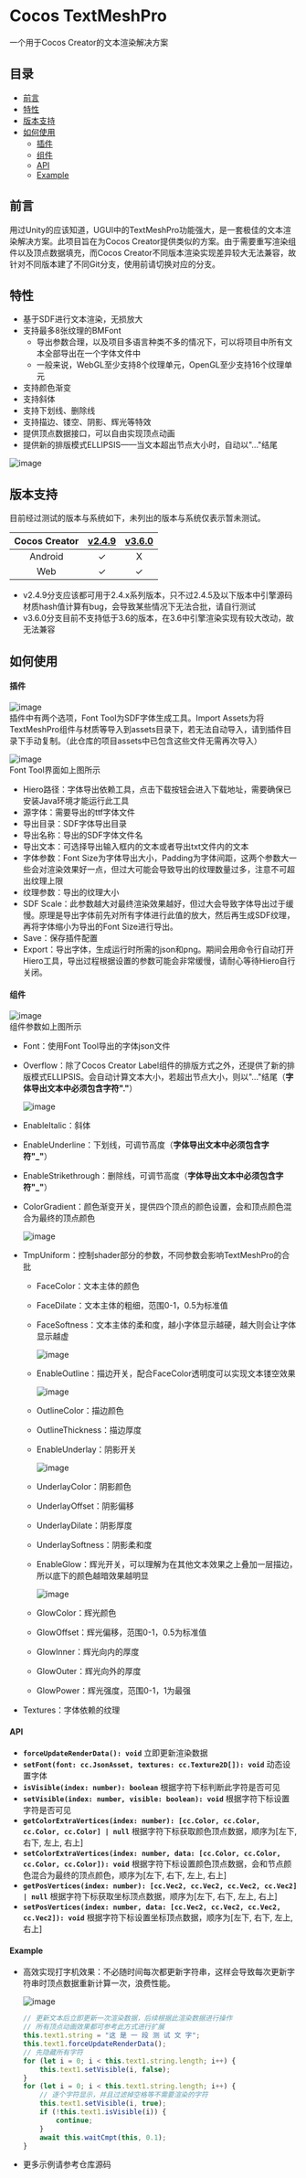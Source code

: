 # Cocos TextMeshPro
一个用于Cocos Creator的文本渲染解决方案

## 目录
- [前言](#preface)
- [特性](#feature)
- [版本支持](#version)
- [如何使用](#how2use)
    - [插件](#plugin)
    - [组件](#component)
    - [API](#api)
    - [Example](#example)

## <a id="preface"></a>前言
用过Unity的应该知道，UGUI中的TextMeshPro功能强大，是一套极佳的文本渲染解决方案。此项目旨在为Cocos Creator提供类似的方案。由于需要重写渲染组件以及顶点数据填充，而Cocos Creator不同版本渲染实现差异较大无法兼容，故针对不同版本建了不同Git分支，使用前请切换对应的分支。

## <a id="feature"></a>特性
- 基于SDF进行文本渲染，无损放大
- 支持最多8张纹理的BMFont
    - 导出参数合理，以及项目多语言种类不多的情况下，可以将项目中所有文本全部导出在一个字体文件中
    - 一般来说，WebGL至少支持8个纹理单元，OpenGL至少支持16个纹理单元
- 支持颜色渐变
- 支持斜体
- 支持下划线、删除线
- 支持描边、镂空、阴影、辉光等特效
- 提供顶点数据接口，可以自由实现顶点动画
- 提供新的排版模式ELLIPSIS——当文本超出节点大小时，自动以"..."结尾

![image](./docs/images/showCase1.gif)</br>

## <a id="version"></a>版本支持
目前经过测试的版本与系统如下，未列出的版本与系统仅表示暂未测试。

| Cocos Creator | [v2.4.9](https://github.com/LeeYip/cocos-text-mesh-pro/tree/v2.4.9) | [v3.6.0](https://github.com/LeeYip/cocos-text-mesh-pro/tree/v3.6.0) |
| :-: | :-: | :-: |
| Android | ✓ | X |
| Web | ✓ | ✓ |

- v2.4.9分支应该都可用于2.4.x系列版本，只不过2.4.5及以下版本中引擎源码材质hash值计算有bug，会导致某些情况下无法合批，请自行测试
- v3.6.0分支目前不支持低于3.6的版本，在3.6中引擎渲染实现有较大改动，故无法兼容

## <a id="how2use"></a>如何使用

#### <a id="plugin"></a>插件

![image](./docs/images/plugin1.png)</br>
插件中有两个选项，Font Tool为SDF字体生成工具。Import Assets为将TextMeshPro组件与材质等导入到assets目录下，若无法自动导入，请到插件目录下手动复制。（此仓库的项目assets中已包含这些文件无需再次导入）

![image](./docs/images/plugin2.png)</br>
Font Tool界面如上图所示
- Hiero路径：字体导出依赖工具，点击下载按钮会进入下载地址，需要确保已安装Java环境才能运行此工具
- 源字体：需要导出的ttf字体文件
- 导出目录：SDF字体导出目录
- 导出名称：导出的SDF字体文件名
- 导出文本：可选择导出输入框内的文本或者导出txt文件内的文本
- 字体参数：Font Size为字体导出大小，Padding为字体间距，这两个参数大一些会对渲染效果好一点，但过大可能会导致导出的纹理数量过多，注意不可超出纹理上限
- 纹理参数：导出的纹理大小
- SDF Scale：此参数越大对最终渲染效果越好，但过大会导致字体导出过于缓慢。原理是导出字体前先对所有字体进行此值的放大，然后再生成SDF纹理，再将字体缩小为导出的Font Size进行导出。
- Save：保存插件配置
- Export：导出字体，生成运行时所需的json和png。期间会用命令行自动打开Hiero工具，导出过程根据设置的参数可能会非常缓慢，请耐心等待Hiero自行关闭。

#### <a id="component"></a>组件

![image](./docs/images/compnent1.png)</br>
组件参数如上图所示
- Font：使用Font Tool导出的字体json文件
- Overflow：除了Cocos Creator Label组件的排版方式之外，还提供了新的排版模式ELLIPSIS。会自动计算文本大小，若超出节点大小，则以"..."结尾（**字体导出文本中必须包含字符"."**）

    ![image](./docs/images/compnent2.gif)</br>
- EnableItalic：斜体
- EnableUnderline：下划线，可调节高度（**字体导出文本中必须包含字符"_"**）
- EnableStrikethrough：删除线，可调节高度（**字体导出文本中必须包含字符"_"**）
- ColorGradient：颜色渐变开关，提供四个顶点的颜色设置，会和顶点颜色混合为最终的顶点颜色

    ![image](./docs/images/compnent3.png)</br>
- TmpUniform：控制shader部分的参数，不同参数会影响TextMeshPro的合批
    - FaceColor：文本主体的颜色
    - FaceDilate：文本主体的粗细，范围0-1，0.5为标准值
    - FaceSoftness：文本主体的柔和度，越小字体显示越硬，越大则会让字体显示越虚

        ![image](./docs/images/compnent5.png)</br>
    - EnableOutline：描边开关，配合FaceColor透明度可以实现文本镂空效果

        ![image](./docs/images/compnent4.png)</br>
    - OutlineColor：描边颜色
    - OutlineThickness：描边厚度
    - EnableUnderlay：阴影开关

        ![image](./docs/images/compnent6.png)</br>
    - UnderlayColor：阴影颜色
    - UnderlayOffset：阴影偏移
    - UnderlayDilate：阴影厚度
    - UnderlaySoftness：阴影柔和度
    - EnableGlow：辉光开关，可以理解为在其他文本效果之上叠加一层描边，所以底下的颜色越暗效果越明显

        ![image](./docs/images/compnent7.png)</br>
    - GlowColor：辉光颜色
    - GlowOffset：辉光偏移，范围0-1，0.5为标准值
    - GlowInner：辉光向内的厚度
    - GlowOuter：辉光向外的厚度
    - GlowPower：辉光强度，范围0-1，1为最强
- Textures：字体依赖的纹理

#### <a id="api"></a>API
- **`forceUpdateRenderData(): void`**  立即更新渲染数据
- **`setFont(font: cc.JsonAsset, textures: cc.Texture2D[]): void`**  动态设置字体
- **`isVisible(index: number): boolean`**  根据字符下标判断此字符是否可见
- **`setVisible(index: number, visible: boolean): void`**  根据字符下标设置字符是否可见
- **`getColorExtraVertices(index: number): [cc.Color, cc.Color, cc.Color, cc.Color] | null`**  根据字符下标获取颜色顶点数据，顺序为[左下, 右下, 左上, 右上]
- **`setColorExtraVertices(index: number, data: [cc.Color, cc.Color, cc.Color, cc.Color]): void`**  根据字符下标设置颜色顶点数据，会和节点颜色混合为最终的顶点颜色，顺序为[左下, 右下, 左上, 右上]
- **`getPosVertices(index: number): [cc.Vec2, cc.Vec2, cc.Vec2, cc.Vec2] | null`**  根据字符下标获取坐标顶点数据，顺序为[左下, 右下, 左上, 右上]
- **`setPosVertices(index: number, data: [cc.Vec2, cc.Vec2, cc.Vec2, cc.Vec2]): void`**  根据字符下标设置坐标顶点数据，顺序为[左下, 右下, 左上, 右上]

#### <a id="example"></a>Example
- 高效实现打字机效果：不必随时间每次都更新字符串，这样会导致每次更新字符串时顶点数据重新计算一次，浪费性能。

    ![image](./docs/images/showcase2.gif)</br>
    ```typescript
    // 更新文本后立即更新一次渲染数据，后续根据此渲染数据进行操作
    // 所有顶点动画效果都可参考此方式进行扩展
    this.text1.string = "这 是 一 段 测 试 文 字";
    this.text1.forceUpdateRenderData();
    // 先隐藏所有字符
    for (let i = 0; i < this.text1.string.length; i++) {
        this.text1.setVisible(i, false);
    }
    for (let i = 0; i < this.text1.string.length; i++) {
        // 逐个字符显示，并且过滤掉空格等不需要渲染的字符
        this.text1.setVisible(i, true);
        if (!this.text1.isVisible(i)) {
            continue;
        }
        await this.waitCmpt(this, 0.1);
    }
    ```
- 更多示例请参考仓库源码